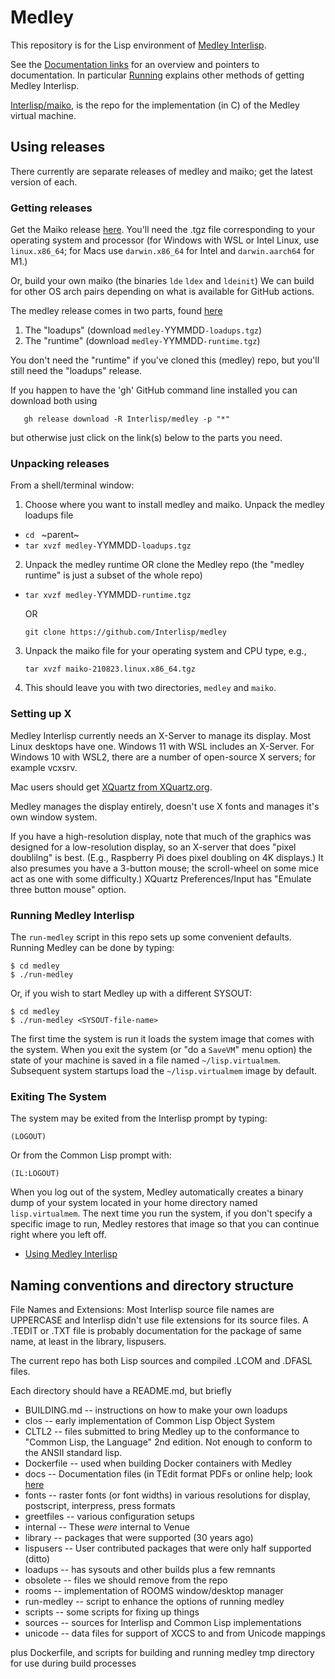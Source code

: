 # Medley 

This repository is for the Lisp environment of [Medley Interlisp](https://Interlisp.org).

See the [Documentation links](https://github.com/Interlisp/medley/wiki/Documentation) for an overview and pointers to documentation.
In particular [Running](https://github.com/Interlisp/medley/wiki/Running) explains other methods of getting Medley Interlisp.

[Interlisp/maiko](https://github.com/Interlisp/maiko), is the repo for the implementation (in C) of the Medley virtual machine.

## Using releases

There currently are separate releases of medley and maiko; get the latest version of each.

### Getting releases

Get the Maiko release [here](https://github.com/Interlisp/maiko/releases). You'll need the .tgz file corresponding to your operating system and processor (for Windows with WSL or Intel Linux, use `linux.x86_64`; for Macs use `darwin.x86_64` for Intel and `darwin.aarch64` for M1.)

Or, build your own maiko (the binaries `lde` `ldex` and `ldeinit`) We can build for other OS arch pairs depending on what is available for GitHub actions.

The medley release comes in two parts, found [here](https://github.com/Interlisp/medley/releases)
1. The "loadups" (download `medley-`YYMMDD`-loadups.tgz`)
2. The "runtime" (download `medley-`YYMMDD`-runtime.tgz`)

You don't need the "runtime" if you've cloned this (medley) repo, but you'll still need the "loadups" release.

If you happen to have the 'gh' GitHub command line installed you can download both using
```
   gh release download -R Interlisp/medley -p "*"
```
but otherwise just click on the link(s) below to the parts you need.

### Unpacking releases

From a shell/terminal window:

1. Choose where you want to install medley and maiko.
Unpack the medley loadups file

*  `cd ` ~parent~
*  `tar xvzf medley-`YYMMDD`-loadups.tgz`

2. Unpack the medley runtime OR clone the Medley repo
   (the "medley runtime" is just a subset of the whole repo)
   
* `tar xvzf medley-`YYMMDD`-runtime.tgz` 

   OR
   ```
   git clone https://github.com/Interlisp/medley
   ```
   
3. Unpack the maiko file for your operating system and CPU type, e.g.,

   ```
   tar xvzf maiko-210823.linux.x86_64.tgz
   ```

3. This should leave you with two directories, `medley` and `maiko`.

### Setting up X

Medley Interlisp currently needs an X-Server to manage its display. Most Linux desktops have one. Windows 11 with WSL includes an X-Server. For Windows 10 with WSL2, there are a number of open-source X servers; for example vcxsrv.

Mac users should get [XQuartz from XQuartz.org](https://xquartz.org/releases).

Medley manages the display entirely, doesn't use X fonts and manages it's own window system.

If you have a high-resolution display, note that much of the graphics was designed for a low-resolution display, so an X-server that does "pixel doublilng" is best. (E.g., Raspberry Pi does pixel doubling on 4K displays.) It also presumes you have a 3-button mouse; the scroll-wheel on some mice act as one with some difficulty.) XQuartz Preferences/Input has "Emulate three button mouse" option.

### Running Medley Interlisp

The `run-medley` script in this repo sets up some convenient defaults. Running Medley can be done by typing:
```
$ cd medley
$ ./run-medley
```

Or, if you wish to start Medley up with a different SYSOUT:

```
$ cd medley
$ ./run-medley <SYSOUT-file-name>
```
The first time the system is run it loads the system image that comes
with the system.  When you exit the system (or "do a `SaveVM`" menu
option) the state of your machine is saved in a file named
`~/lisp.virtualmem`.  Subsequent system startups load the
`~/lisp.virtualmem` image by default.

### Exiting The System

The system may be exited from the Interlisp prompt by typing:

```
(LOGOUT)
```

Or from the Common Lisp prompt with:
```
(IL:LOGOUT)
```
When you log out of the system, Medley automatically creates a binary
dump of your system located in your home directory named
`lisp.virtualmem`. The next time you run the system, if you don't
specify a specific image to run, Medley restores that image so that
you can continue right where you left off.

* [Using Medley Interlisp](https://github.com/Interlisp/medley/wiki/Using-Medley-Interlisp)


## Naming conventions and directory structure

File Names and Extensions: Most Interlisp source file names are
UPPERCASE and Interlisp didn't use file extensions for its source
files. A .TEDIT or .TXT file is probably documentation
for the package of same name, at least in the library, lispusers.

The current repo has both Lisp sources and compiled .LCOM and .DFASL
files.

Each directory should have a README.md, but briefly

* BUILDING.md -- instructions on how to make your own loadups
* clos -- early implementation of Common Lisp Object System
* CLTL2 -- files submitted to bring Medley up to the conformance to "Common Lisp, the Language" 2nd edition. Not enough to conform to the ANSII standard lisp.
* Dockerfile -- used when building Docker containers with Medley
* docs -- Documentation files (in TEdit format PDFs or online help; look [here](https://github.com/Interlisp/medley/Documentation)
* fonts -- raster fonts (or font widths) in various resolutions for display, postscript, interpress, press formats
* greetfiles -- various configuration setups
* internal -- These _were_ internal to Venue
* library  -- packages that were supported (30 years ago)
* lispusers -- User contributed packages that were only half supported (ditto)
* loadups   -- has sysouts and other builds plus a few remnants
* obsolete  -- files we should remove from the repo
* rooms -- implementation of ROOMS window/desktop manager
* run-medley -- script to enhance the options of running medley
* scripts  -- some scripts for fixing up things
* sources   -- sources for Interlisp and Common Lisp implementations
* unicode  -- data files for support of XCCS to and from Unicode mappings

plus
   Dockerfile, and scripts for building and running medley
   tmp directory for use during build processes

